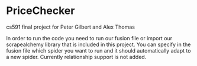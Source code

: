 # PriceChecker
cs591 final project for Peter Gilbert and Alex Thomas

In order to run the code you need to run our fusion file or import our scrapealchemy library that is included in this project. You can specify in the fusion file which spider you want to run and it should automatically adapt to a new spider. Currently relationship support is not added.
